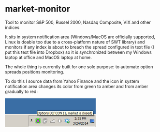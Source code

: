 market-monitor
==============

Tool to monitor S&amp;P 500, Russel 2000, Nasdaq Composite, VIX and other indices

It sits in system notification area (Windows/MacOS are officially supported, Linux is doable too due to a cross-platform nature of SWT library) and monitors if any index is about to breach the spread configured in text file (I put this text file into Dropbox) so it is synchronized between my Windows laptop at office and MacOS laptop at home.

The whole thing is currently built for one sole purpose: to automate option spreads positions monitoring.

To do this I source data from Yahoo Finance and the icon in system notification area changes its color from 
green to amber and from amber gradually to red:

![Market Closed](/docs/images/market-closed.png "Market Closed")
